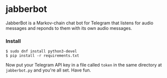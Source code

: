 # jabberbot

JabberBot is a Markov-chain chat bot for Telegram that listens for audio messages and reponds to them with its own audio messages.

### Install

    $ sudo dnf install python3-devel
    $ pip install -r requirements.txt

Now put your Telegram API key in a file called `token` in the same directory at `jabberbot.py` and you're all set. Have fun.

